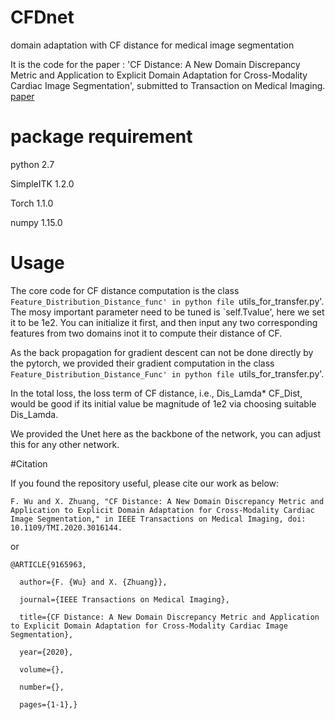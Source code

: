 # CFDnet
domain adaptation with CF distance for medical image segmentation

It is the code for the paper : 'CF Distance: A New Domain Discrepancy Metric and Application to Explicit Domain Adaptation for Cross-Modality Cardiac Image Segmentation', submitted to Transaction on Medical Imaging. [paper](https://ieeexplore.ieee.org/document/9165963)

# package requirement
python 2.7

SimpleITK 1.2.0

Torch 1.1.0

numpy 1.15.0

# Usage
The core code for CF distance computation is the class `Feature_Distribution_Distance_func' in python file `utils_for_transfer.py'. The mosy important parameter need to be tuned is `self.Tvalue', here we set it to be 1e2. 
You can initialize it first, and then input any two corresponding features from two domains inot it to compute their distance of CF.

As the back propagation for gradient descent can not be done directly by the pytorch, we provided their gradient computation in the class `Feature_Distribution_Distance_Func' in python file `utils_for_transfer.py'. 

In the total loss, the loss term of CF distance, i.e., Dis_Lamda* CF_Dist, would be good if its initial value be magnitude of 1e2 via choosing suitable Dis_Lamda.

We provided the Unet here as the backbone of the network, you can adjust this for any other network.


#Citation

If you found the repository useful, please cite our work as below:

```
F. Wu and X. Zhuang, "CF Distance: A New Domain Discrepancy Metric and Application to Explicit Domain Adaptation for Cross-Modality Cardiac Image Segmentation," in IEEE Transactions on Medical Imaging, doi: 10.1109/TMI.2020.3016144.
```
or
```
@ARTICLE{9165963,

  author={F. {Wu} and X. {Zhuang}},

  journal={IEEE Transactions on Medical Imaging}, 

  title={CF Distance: A New Domain Discrepancy Metric and Application to Explicit Domain Adaptation for Cross-Modality Cardiac Image Segmentation}, 

  year={2020},

  volume={},

  number={},

  pages={1-1},}
```
